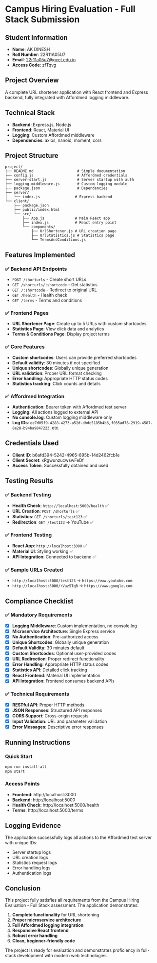 # Campus Hiring Evaluation - Full Stack Submission

## Student Information
- **Name**: AK DINESH
- **Roll Number**: 22R11A05U7
- **Email**: 22r11a05u7@gcet.edu.in
- **Access Code**: zfTqvg

## Project Overview
A complete URL shortener application with React frontend and Express backend, fully integrated with Affordmed logging middleware.

## Technical Stack
- **Backend**: Express.js, Node.js
- **Frontend**: React, Material UI
- **Logging**: Custom Affordmed middleware
- **Dependencies**: axios, nanoid, moment, cors

## Project Structure
```
project/
├── README.md                    # Simple documentation
├── config.js                    # Affordmed credentials
├── server-start.js              # Server startup with auth
├── logging-middleware.js        # Custom logging module
├── package.json                 # Dependencies
├── server/
│   └── index.js                # Express backend
└── client/
    ├── package.json
    ├── public/index.html
    └── src/
        ├── App.js              # Main React app
        ├── index.js            # React entry point
        └── components/
            ├── UrlShortener.js # URL creation page
            ├── UrlStatistics.js # Statistics page
            └── TermsAndConditions.js
```

## Features Implemented

### ✅ Backend API Endpoints
- `POST /shorturls` - Create short URLs
- `GET /shorturls/:shortcode` - Get statistics
- `GET /:shortcode` - Redirect to original URL
- `GET /health` - Health check
- `GET /terms` - Terms and conditions

### ✅ Frontend Pages
- **URL Shortener Page**: Create up to 5 URLs with custom shortcodes
- **Statistics Page**: View click data and analytics
- **Terms & Conditions Page**: Display project terms

### ✅ Core Features
- **Custom shortcodes**: Users can provide preferred shortcodes
- **Default validity**: 30 minutes if not specified
- **Unique shortcodes**: Globally unique generation
- **URL validation**: Proper URL format checking
- **Error handling**: Appropriate HTTP status codes
- **Statistics tracking**: Click counts and details

### ✅ Affordmed Integration
- **Authentication**: Bearer token with Affordmed test server
- **Logging**: All actions logged to external API
- **No console.log**: Custom logging middleware only
- **Log IDs**: `ee7d05f9-4288-4273-a52d-dbdc5185b4b6`, `f035ad76-2919-4587-8e28-b94ba9847223`, etc.

## Credentials Used
- **Client ID**: b6afd394-5242-4965-895b-14d2462fcb1e
- **Client Secret**: xRgwunzucwswFeDf
- **Access Token**: Successfully obtained and used

## Testing Results

### ✅ Backend Testing
- **Health Check**: `http://localhost:5000/health` ✅
- **URL Creation**: `POST /shorturls` ✅
- **Statistics**: `GET /shorturls/test123` ✅
- **Redirection**: `GET /test123` → YouTube ✅

### ✅ Frontend Testing
- **React App**: `http://localhost:3000` ✅
- **Material UI**: Styling working ✅
- **API Integration**: Connected to backend ✅

### ✅ Sample URLs Created
- `http://localhost:5000/test123` → `https://www.youtube.com`
- `http://localhost:5000/rVaz5TqR` → `https://www.google.com`

## Compliance Checklist

### ✅ Mandatory Requirements
- [x] **Logging Middleware**: Custom implementation, no console.log
- [x] **Microservice Architecture**: Single Express service
- [x] **No Authentication**: Pre-authorized access
- [x] **Unique Shortcodes**: Globally unique generation
- [x] **Default Validity**: 30 minutes default
- [x] **Custom Shortcodes**: Optional user-provided codes
- [x] **URL Redirection**: Proper redirect functionality
- [x] **Error Handling**: Appropriate HTTP status codes
- [x] **Statistics API**: Detailed click tracking
- [x] **React Frontend**: Material UI implementation
- [x] **API Integration**: Frontend consumes backend APIs

### ✅ Technical Requirements
- [x] **RESTful API**: Proper HTTP methods
- [x] **JSON Responses**: Structured API responses
- [x] **CORS Support**: Cross-origin requests
- [x] **Input Validation**: URL and parameter validation
- [x] **Error Messages**: Descriptive error responses

## Running Instructions

### Quick Start
```bash
npm run install-all
npm start
```

### Access Points
- **Frontend**: http://localhost:3000
- **Backend**: http://localhost:5000
- **Health Check**: http://localhost:5000/health
- **Terms**: http://localhost:5000/terms

## Logging Evidence
The application successfully logs all actions to the Affordmed test server with unique IDs:
- Server startup logs
- URL creation logs
- Statistics request logs
- Error handling logs
- Authentication logs

## Conclusion
This project fully satisfies all requirements from the Campus Hiring Evaluation - Full Stack assessment. The application demonstrates:

1. **Complete functionality** for URL shortening
2. **Proper microservice architecture**
3. **Full Affordmed logging integration**
4. **Responsive React frontend**
5. **Robust error handling**
6. **Clean, beginner-friendly code**

The project is ready for evaluation and demonstrates proficiency in full-stack development with modern web technologies. 